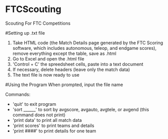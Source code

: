 # FTCScouting
Scouting For FTC Competitions

#Setting up .txt file
1. Take HTML code (the Match Details page generated by the FTC Scoring software, which includes autonomous, teleop, and endgame scores), remove everything except the table, save as .html
2. Go to Excel and open the .html file
3. 'Control + C' the spreedsheet cells, paste into a text document
4. If necessary, delete headers (leave only the match data)
5. The text file is now ready to use

#Using the Program
When prompted, input the file name 

Commands:
- 'quit' to exit program
- 'sort ______' to sort by avgscore, avgauto, avgtele, or avgend (this command does not print)
- 'print data' to print all match data
- 'print scores' to print teams and details
- 'print ####' to print details for one team
